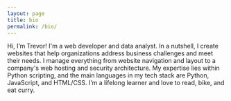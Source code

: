 ```yaml
---
layout: page
title: bio
permalink: /bio/
---
```


Hi, I’m Trevor! I'm a web developer and data analyst. In a nutshell, I create websites that help organizations address business challenges and meet their needs. I manage everything from website navigation and layout to a company's web hosting and security architecture. My expertise lies within Python scripting, and the main languages in my tech stack are Python, JavaScript, and HTML/CSS. I’m a lifelong learner and love to read, bike, and eat curry.
